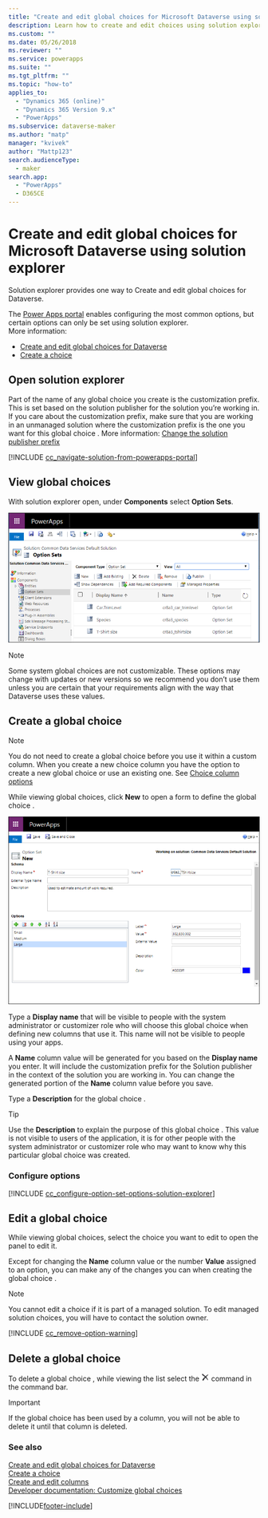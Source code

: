 ```yaml
---
title: "Create and edit global choices for Microsoft Dataverse using solution explorer | MicrosoftDocs"
description: Learn how to create and edit choices using solution explorer
ms.custom: ""
ms.date: 05/26/2018
ms.reviewer: ""
ms.service: powerapps
ms.suite: ""
ms.tgt_pltfrm: ""
ms.topic: "how-to"
applies_to: 
  - "Dynamics 365 (online)"
  - "Dynamics 365 Version 9.x"
  - "PowerApps"
ms.subservice: dataverse-maker
ms.author: "matp"
manager: "kvivek"
author: "Mattp123"
search.audienceType: 
  - maker
search.app: 
  - "PowerApps"
  - D365CE
---
```

# Create and edit global choices for Microsoft Dataverse using solution explorer



Solution explorer provides one way to Create and edit global choices for Dataverse.

The [Power Apps portal](https://make.powerapps.com/?utm_source=padocs&utm_medium=linkinadoc&utm_campaign=referralsfromdoc) enables configuring the most common options, but certain options can only be set using solution explorer. <br />More information: 
- [Create and edit global choices for Dataverse](create-edit-global-option-sets.md)
- [Create a choice ](custom-picklists.md)

## Open solution explorer

Part of the name of any global choice  you create is the customization prefix. This is set based on the solution publisher for the solution you’re working in. If you care about the customization prefix, make sure that you are working in an unmanaged solution where the customization prefix is the one you want for this global choice . More information: [Change the solution publisher prefix](create-solution.md#solution-publisher) 

[!INCLUDE [cc_navigate-solution-from-powerapps-portal](../../includes/cc_navigate-solution-from-powerapps-portal.md)]

## View global choices

With solution explorer open, under **Components** select **Option Sets**.

![View global choices.](media/view-global-option-sets-solution-explorer.png)

> [!NOTE]
> Some system global choices are not customizable. These options may change with updates or new versions so we recommend you don’t use them unless you are certain that your requirements align with the way that Dataverse uses these values.

## Create a global choice 

> [!NOTE]
> You do not need to create a global choice  before you use it within a custom column. When you create a new choice  column you have the option to create a new global choice  or use an existing one. See [Choice column options](create-edit-field-solution-explorer.md#choice-column-options)

While viewing global choices, click **New** to open a form to define the global choice .

![Create global choice .](media/create-global-option-set-solution-explorer.png)

Type a **Display name** that will be visible to people with the system administrator or customizer role who will choose this global choice  when defining new columns that use it. This name will not be visible to people using your apps.

A **Name** column value will be generated for you based on the **Display name** you enter. It will include the customization prefix for the Solution publisher in the context of the solution you are working in. You can change the generated portion of the **Name** column value before you save.

Type a **Description** for the global choice . 

> [!TIP]
> Use the **Description** to explain the purpose of this global choice . This value is not visible to users of the application, it is for other people with the system administrator or customizer role who may want to know why this particular global choice  was created.

### Configure options

[!INCLUDE [cc_configure-option-set-options-solution-explorer](../../includes/cc_configure-option-set-options-solution-explorer.md)]

## Edit a global choice 

While viewing global choices, select the choice  you want to edit to open the panel to edit it.

Except for changing the **Name** column value or the number **Value** assigned to an option, you can make any of the changes you can when creating the global choice .

> [!NOTE]
> You cannot edit a choice  if it is part of a managed solution. To edit managed solution choices, you will have to contact the solution owner.

[!INCLUDE [cc_remove-option-warning](../../includes/cc_remove-option-warning.md)]

## Delete a global choice 

To delete a global choice , while viewing the list select the ![Delete command.](media/delete.gif) command in the command bar.

> [!IMPORTANT]
> If the global choice  has been used by a column, you will not be able to delete it until that column is deleted.
  
### See also
 
[Create and edit global choices for Dataverse](create-edit-global-option-sets.md)<br />
[Create a choice ](custom-picklists.md)<br />
[Create and edit columns](create-edit-fields.md)<br />
[Developer documentation: Customize global choices](/dynamics365/customer-engagement/developer/org-service/customize-global-option-sets)


[!INCLUDE[footer-include](../../includes/footer-banner.md)]